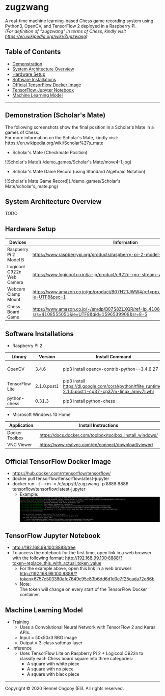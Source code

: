 # zugzwang

A real-time machine learning-based Chess game recording system using Python3, OpenCV, and TensorFlow 2 deployed in a Raspberry Pi.\
*(For definition of "zugzwang" in terms of Chess, kindly visit https://en.wikipedia.org/wiki/Zugzwang)*

## Table of Contents

- [Demonstration](#demonstration-scholars-mate)
- [System Architecture Overview](#system-architecture-overview)
- [Hardware Setup](#hardware-setup)
- [Software Installations](#software-installations)
- [Official TensorFlow Docker Image](#official-tensorflow-docker-image)
- [TensorFlow Jupyter Notebook](#tensorflow-jupyter-notebook)
- [Machine Learning Model](#machine-learning-model)

---

## Demonstration (Scholar's Mate)

The following screenshots show the final position in a Scholar's Mate in a games of Chess.\
For more information on the Scholar's Mate, kindly visit: https://en.wikipedia.org/wiki/Scholar%27s_mate

- Scholar's Mate (Checkmate Position)

![Scholar\'s Mate](./demo_games/Scholar\'s Mate/move4-1.jpg)

- Scholar's Mate Game Record (using Standard Algebraic Notation)

![Scholar\'s Mate Game Record](./demo_games/Scholar\'s Mate/scholar\'s_mate.png)

## System Architecture Overview

TODO

## Hardware Setup

| Devices | Information |
| ------ | ------ |
| Raspberry Pi 2 Model B | https://www.raspberrypi.org/products/raspberry-pi-2-model-b/ |
| Logicool C922n Web Camera | https://www.logicool.co.jp/ja-jp/product/c922n-pro-stream-webcam |
| Webcam Clamp Mount | https://www.amazon.co.jp/gp/product/B07H2TJWW4/ref=ppx_yo_dt_b_asin_title_o03_s00?ie=UTF8&psc=1 |
| Chess Board Game | https://www.amazon.co.jp/-/en/dp/B07S8ZLXQR/ref=lp_4108555051_1_5?srs=4108555051&ie=UTF8&qid=1596539909&sr=8-5 |

## Software Installations

- Raspberry Pi 2

| Library | Version | Install Command | Reference |
| ------ | ------ | ------ | ------ |
| OpenCV | 3.4.6 | pip3 install opencv-contrib-python==3.4.6.27 | https://github.com/EdjeElectronics/TensorFlow-Object-Detection-on-the-Raspberry-Pi/issues/67#issuecomment-557679983 |
| TensorFlow Lite | 2.1.0.post1 | pip3 install https://dl.google.com/coral/python/tflite_runtime-2.1.0.post1-cp37-cp37m-linux_armv7l.whl | https://www.tensorflow.org/lite/guide/python |
| python-chess | 0.31.3 | pip3 install python-chess | https://python-chess.readthedocs.io/en/latest/#installing |

- Microsoft Windows 10 Home

| Application | Install Instructions |
| ------ | ------ |
| Docker Toolbox | https://docs.docker.com/toolbox/toolbox_install_windows/ |
| VNC Viewer | https://www.realvnc.com/en/connect/download/viewer/ |

## Official TensorFlow Docker Image

- https://hub.docker.com/r/tensorflow/tensorflow/
- docker pull tensorflow/tensorflow:latest-jupyter
- docker run -it --rm -v /c/app:/tf/zugzwang -p 8888:8888 tensorflow/tensorflow:latest-jupyter
    - Example:
![Sample Docker Container bootup](./docs/docker_container_bootup.png)

## TensorFlow Jupyter Notebook

- http://192.168.99.100:8888/tree
- To access the notebook for the first time, open link in a web browser with the following format:
http://192.168.99.100:8888/?token=replace_this_with_actual_token_value
    - For the example above, open this link in a web browser:\
    http://192.168.99.100:8888/?token=6757e503380afc7649c95c83b6dd6d1d0e7f25cada72e86b
    - Note:\
    The token will change on every start of the TensorFlow Docker container.

## Machine Learning Model

- Training
    - Uses a Convolutional Neural Network with TensorFlow 2 and Keras APIs.
    - Input = 50x50x3 RBG image
    - Output = 3-class softmax layer
- Inference
    - Uses TensorFlow Lite on Raspberry Pi 2 + Logicool C922n to classify each Chess board square into three categories:
        - A square with white piece
        - A square with no piece
        - A square with black piece

---

Copyright © 2020 Rennel Ongcoy (Eli). All rights reserved.
